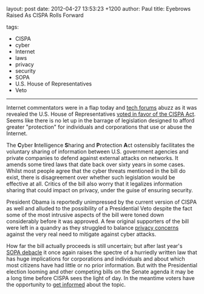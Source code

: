 layout: post
date: 2012-04-27 13:53:23 +1200
author: Paul
title: Eyebrows Raised As CISPA Rolls Forward

tags:
  - CISPA
  - cyber
  - Internet
  - laws
  - privacy
  - security
  - SOPA
  - U.S. House of Representatives
  - Veto

----

Internet commentators were in a flap today and [tech forums](http://news.ycombinator.com/item?id=3896492) abuzz as it was revealed the U.S. House of Representatives [voted in favor of the CISPA Act](http://news.cnet.com/8301-31921_3-57422567-281/house-approves-cispa-despite-last-minute-push-by-opponents/). Seems like there is no let up in the barrage of legislation designed to afford greater "protection" for individuals and corporations that use or abuse the Internet.

The **C**yber **I**ntelligence **S**haring and **P**rotection **A**ct ostensibly facilitates the voluntary sharing of information between U.S. 
government agencies and private companies 
to defend against external attacks on networks. It amends some tired laws that date back over sixty years in some cases. Whilst most people agree that the cyber threats mentioned in the bill do exist, there is disagreement over whether such legislation would be effective at all. Critics of the bill also worry that it legalizes information sharing that could impact on privacy, under the guise of ensuring security. 

President Obama is reportedly unimpressed by the current version of CISPA as well and alluded to the possibility of a Presidential Veto despite the fact some of the most intrusive aspects of the bill were toned down considerably before it was approved. A few original supporters of the bill were left in a quandry as they struggled to balance [privacy concerns](https://www.eff.org/deeplinks/2012/04/cispa-national-security-and-nsa-ability-read-your-emails) against the very real need to mitigate against cyber attacks.

How far the bill actually proceeds is still uncertain; but after last year's [SOPA debacle](https://iwantmyname.com/blog/2012/01/sopa-blackout.html) it once again raises the spectre of a hurriedly written law that has huge implications for corporations and individuals and about which most citizens have had little or no prior information. But with the Presidential election looming and other competing bills on the Senate agenda it may be a long time before CISPA sees the light of day. In the meantime voters have the opportunity to [get informed](http://paidcontent.org/2012/04/26/faq-what-you-need-to-know-about-fridays-cispa-vote/) about the topic.
